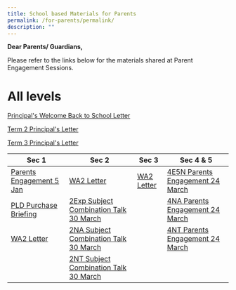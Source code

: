 ```yaml
---
title: School based Materials for Parents
permalink: /for-parents/permalink/
description: ""
---
```

<strong>Dear Parents/ Guardians,</strong>
	
Please refer to the links below for the materials shared at Parent Engagement Sessions. 

# **All levels**
	
[Principal's Welcome Back to School Letter](/files/2023%20pss%20principals%20welcome%20back%20to%20school%20letter.pdf)
	
[Term 2 Principal's Letter](/files/term%202%20principal%20letter%20to%20parents.pdf)
	
[Term 3 Principal's Letter]()


| Sec 1 | Sec 2 | Sec 3 | Sec 4 &amp; 5|  
| -------- | -------- | -------- | -------- | 
| [Parents Engagement 5 Jan](/files/5%20jan%202023%20sec%201%20parent%20engagement%20session.pdf) |  [WA2 Letter](/files/2023%20sec%202%20wa2%20letter%20.pdf) | [WA2 Letter](/files/2023%20sec%203%20wa2%20letter%20.pdf)  | [4E5N Parents Engagement 24 March](/files/sec%204e5n%20parent%20engt%2024%20mar%202023_sls%20slides.pdf) | 
[PLD Purchase Briefing](/files/briefing%20slides%20for%20parents%20on%20pld%20purchase.pdf) | [2Exp Subject Combination Talk 30 March](/files/sec%202exp%20parent%20engt%2030%20mar%202023_sl's%20slides%20-for%20parents.pdf) | | [4NA Parents Engagement 24 March](/files/sec%204na%20parent%20engt%2024%20mar%202023_sls%20slides.pdf) |
 [WA2 Letter](/files/2023%20sec%201%20wa2%20letter%20(1).pdf) | [2NA Subject Combination Talk 30 March](/files/sec%202na%20parent%20engt%2030%20mar%202023_sl's%20slides%20-for%20parents.pdf) | | [4NT Parents Engagement 24 March](/files/sec%204nt%20parent%20engt%2024%20mar%202023_sls%20slides.pdf) |
| | [2NT Subject Combination Talk 30 March](/files/sec%202nt%20parent%20engt%2030%20mar%202023_sl's%20slides%20-for%20parents.pdf) | |